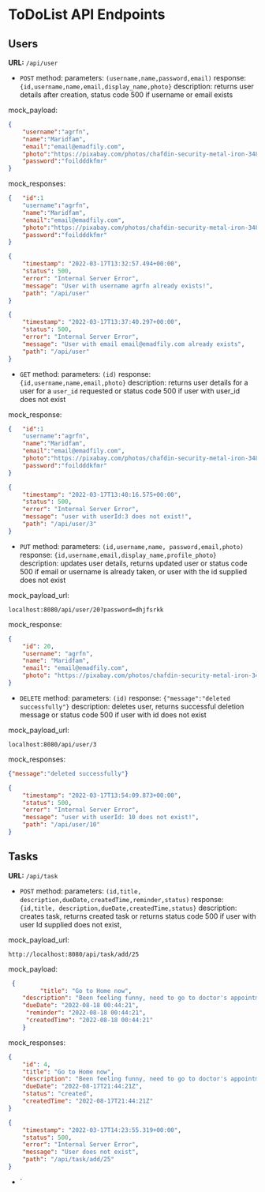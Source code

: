 # ToDoList API Endpoints

## Users

**URL:** `/api/user`

- `POST` method: parameters: `(username,name,password,email)` response: `{id,username,name,email,display_name,photo}` description: returns user details after creation, status code 500 if username or email exists

mock_payload:
```json
{
    "username":"agrfn",
    "name":"Maridfam",
    "email":"email@emadfily.com",
    "photo":"https://pixabay.com/photos/chafdin-security-metal-iron-3481377/",
    "password":"foildddkfmr"
}
```

mock_responses:
```json
{   "id":1
    "username":"agrfn",
    "name":"Maridfam",
    "email":"email@emadfily.com",
    "photo":"https://pixabay.com/photos/chafdin-security-metal-iron-3481377/",
    "password":"foildddkfmr"
}
```
```json
{
    "timestamp": "2022-03-17T13:32:57.494+00:00",
    "status": 500,
    "error": "Internal Server Error",
    "message": "User with username agrfn already exists!",
    "path": "/api/user"
}
```

```json
{
    "timestamp": "2022-03-17T13:37:40.297+00:00",
    "status": 500,
    "error": "Internal Server Error",
    "message": "User with email email@emadfily.com already exists",
    "path": "/api/user"
}
```

- `GET` method:  parameters: `(id)` response: `{id,username,name,email,photo}` description: returns user details for a user for a `user_id` requested or status code 500 if user with user_id does not exist

mock_response:
```json
{   "id":1
    "username":"agrfn",
    "name":"Maridfam",
    "email":"email@emadfily.com",
    "photo":"https://pixabay.com/photos/chafdin-security-metal-iron-3481377/",
    "password":"foildddkfmr"
}
```
```json
{
    "timestamp": "2022-03-17T13:40:16.575+00:00",
    "status": 500,
    "error": "Internal Server Error",
    "message": "user with userId:3 does not exist!",
    "path": "/api/user/3"
}
```

- `PUT` method: parameters: `(id,username,name, password,email,photo)` response: `{id,username,email,display_name,profile_photo}` description: updates user details, returns updated user or status code 500 if email or username is already taken, or user with the id supplied does not exist

mock_payload_url:

`localhost:8080/api/user/20?password=dhjfsrkk`

mock_response:
```json
{
    "id": 20,
    "username": "agrfn",
    "name": "Maridfam",
    "email": "email@emadfily.com",
    "photo": "https://pixabay.com/photos/chafdin-security-metal-iron-3481377/"
}
```

- `DELETE` method: parameters: `(id)` response: `{"message":"deleted successfully"}` description: deletes user, returns successful deletion message or status code 500 if user with id does not exist

mock_payload_url:

`localhost:8080/api/user/3`


mock_responses:
```json
{"message":"deleted successfully"}
```
```json
{
    "timestamp": "2022-03-17T13:54:09.873+00:00",
    "status": 500,
    "error": "Internal Server Error",
    "message": "user with userId: 10 does not exist!",
    "path": "/api/user/10"
}
```
## Tasks

**URL:** `/api/task`

- `POST` method: parameters: `(id,title, description,dueDate,createdTime,reminder,status)` response: `{id,title, description,dueDate,createdTime,status}` description: creates task, returns created task or returns status code 500 if user with user Id supplied does not exist,

mock_payload_url:

`http://localhost:8080/api/task/add/25`

mock_payload:
```json
 {
         "title": "Go to Home now",
    "description": "Been feeling funny, need to go to doctor's appointment",
    "dueDate": "2022-08-18 00:44:21",
     "reminder": "2022-08-18 00:44:21",
     "createdTime": "2022-08-18 00:44:21"
    }
```
mock_responses:
```json
{
    "id": 4,
    "title": "Go to Home now",
    "description": "Been feeling funny, need to go to doctor's appointment",
    "dueDate": "2022-08-17T21:44:21Z",
    "status": "created",
    "createdTime": "2022-08-17T21:44:21Z"
}
```
```json
{
    "timestamp": "2022-03-17T14:23:55.319+00:00",
    "status": 500,
    "error": "Internal Server Error",
    "message": "User does not exist",
    "path": "/api/task/add/25"
}
```

- `
